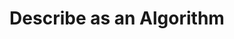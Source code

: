 ---
dateAdded: "2023-04-20"
category: "meta"
title: Describe as an Algorithm
prompt: |
  Write a high-level description of an algorithm to solve the given problem.
---